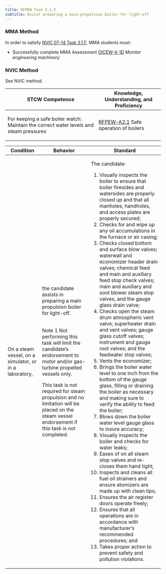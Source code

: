 ```yaml
---
title: RFPEW Task 3.1.F 
subtitle: Assist preparing a main-propulsion boiler for light-off
---
```



### MMA Method

In order to satisfy  [NVIC 07-14  Task  3.1.F](/stcw23/assets/images/nvic-07-14.pdf), MMA students must:

* Successfully complete MMA Assessment  [OICEW-4-1D](OICEW-4-1D) *Monitor engineering machinery*


### NVIC Method

<a onclick="togglevisibility('nvic_methods')" >See NVIC method.</a>

<div id='nvic_methods' class='hide'>

<table>
<thead>
<tr>
<th class='forty'> STCW Competence </th>
<th class='sixty'> Knowledge, Understanding, and Proficiency </th>
</tr>
</thead>




<tbody>
<tr><td markdown='1'>

For keeping a safe boiler watch: Maintain the correct water levels and steam pressures

</td><td markdown='1'>

[RFPEW-A2.1](../../tables/34.html#RFPEW-A2.1) Safe operation of boilers

</td></tr>


</tbody>
</table>


<table>
<thead>
<tr><th class='twenty'>  Condition </th><th class='twenty'> Behavior </th><th  class='sixty'>Standard </th></tr>
</thead>
<tbody >



<tr><td markdown='1'>

On a steam vessel, on a simulator, or in a laboratory,

</td><td markdown='1'>

the candidate assists in preparing a main propulsion boiler for light-off.

<br>

<div class="tooltip">Note 1
<span class="tooltiptext">
Not performing this task will limit the candidate’s endorsement to motor and/or gas-turbine propelled vessels only.

This task is not required for steam propulsion and no limitation will be placed on the steam vessel endorsement if this task is not completed.
</span>
</div>


</td><td markdown='1'>

The candidate:

1. Visually inspects the boiler to ensure that boiler firesides and watersides are properly closed up and that all manholes, handholes, and access plates are properly secured;
2. Checks for and wipe up any oil accumulations in the furnace or air casing;
3. Checks closed bottom and surface blow valves; waterwall and economizer header drain valves; chemical feed and main and auxiliary feed stop check valves; main and auxiliary and soot blower steam stop valves, and the gauge glass drain valve;
4. Checks open the steam drum atmospheric vent valve; superheater drain and vent valves; gauge glass cutoff valves; instrument and gauge root valves; and the feedwater stop valves;
5. Vents the economizer;
6. Brings the boiler water level to one inch from the bottom of the gauge glass, filling or draining the boiler as necessary and making sure to verify the ability to feed the boiler;
7. Blows down the boiler water level gauge glass to insure accuracy;
8. Visually inspects the boiler and checks for water leaks;
9. Eases of on all steam stop valves and re-closes them hand tight;
10. Inspects and cleans all fuel oil strainers and ensure atomizers are made up with clean tips;
11. Ensures the air register doors operate freely;
12. Ensures that all operations are in accordance with manufacturer’s recommended procedures; and
13. Takes proper action to prevent safety and pollution violations.

</td></tr>
</tbody>
</table>
</div>
